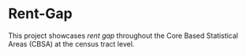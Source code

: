 # Rent-Gap

This project showcases _rent gap_ throughout the Core Based Statistical Areas (CBSA) at the census tract level. 

